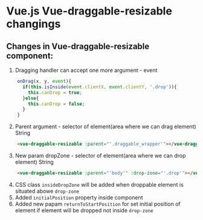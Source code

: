 # Vue.js  Vue-draggable-resizable changings

## Changes in Vue-draggable-resizable component:

1. Dragging handler can accept one more argument - event
```javascript
    onDrag(x, y, event){
      if(this.isInside(event.clientX, event.clientY, '.drop')){
        this.canDrop = true;
      }else{
        this.canDrop = false; 
      }
    }
```
2. Parent argument - selector of element(area where we can drag element) String
```html
    <vue-draggable-resizable :parent="'.draggable_wrapper'"></vue-draggable-resizable>
```
3. New param dropZone - selector of element(area where we can drop element) String
```html
    <vue-draggable-resizable :parent="'body'" :drop-zone="'.drop'"></vue-draggable-resizable>
```
4. CSS class `insideDropZone` will be added when droppable element is situated abowe `drop-zone` 
5. Added `initialPosition` property inside component
6. Added new papam `returnToStartPosition` for set initial position of element if element will be dropped not inside `drop-zone`

